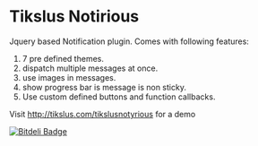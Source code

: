 Tikslus Notirious
=============

Jquery based Notification plugin.
Comes with following features:
1. 7 pre defined themes.
2. dispatch multiple messages at once.
3. use images in messages.
4. show progress bar is message is non sticky.
5. Use custom defined buttons and function callbacks. 


Visit http://tikslus.com/tikslusnotyrious for a demo


[![Bitdeli Badge](https://d2weczhvl823v0.cloudfront.net/pushpendra10/tikslusnotyrious/trend.png)](https://bitdeli.com/free "Bitdeli Badge")

